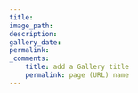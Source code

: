```yaml
---
title: 
image_path: 
description: 
gallery_date: 
permalink:
_comments:
    title: add a Gallery title
    permalink: page (URL) name
---
```

